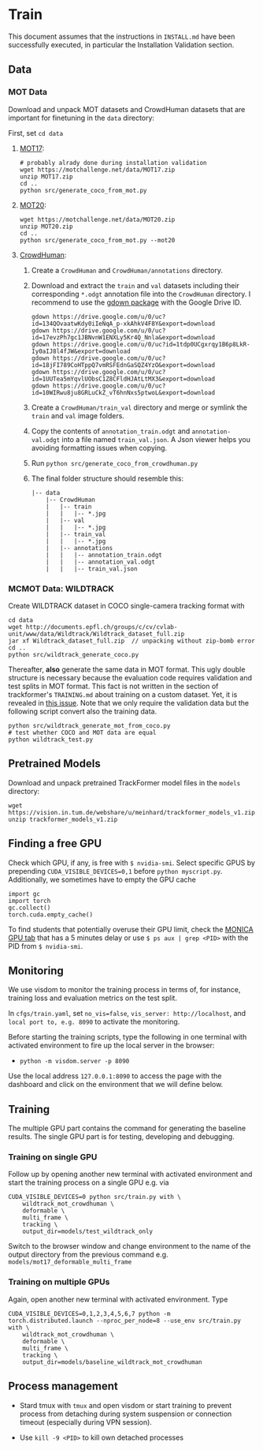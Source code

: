 # Train

This document assumes that the instructions in `INSTALL.md` have been successfully executed, in particular the Installation Validation section.

## Data

### MOT Data

Download and unpack MOT datasets and CrowdHuman datasets that are important for finetuning in the `data` directory:

First, set `cd data`

1. [MOT17](https://motchallenge.net/data/MOT17/):

    ```
    # probably alrady done during installation validation
    wget https://motchallenge.net/data/MOT17.zip
    unzip MOT17.zip
    cd ..
    python src/generate_coco_from_mot.py
    ```

2. [MOT20](https://motchallenge.net/data/MOT20/):

    ```
    wget https://motchallenge.net/data/MOT20.zip
    unzip MOT20.zip
    cd ..
    python src/generate_coco_from_mot.py --mot20
    ```

3. [CrowdHuman](https://www.crowdhuman.org/download.html):

    1. Create a `CrowdHuman` and `CrowdHuman/annotations` directory.
    2. Download and extract the `train` and `val` datasets including their corresponding `*.odgt` annotation file into the `CrowdHuman` directory.
       I recommend to use the [gdown package](https://stackoverflow.com/questions/25010369/wget-curl-large-file-from-google-drive) with the Google Drive ID.

       ```
       gdown https://drive.google.com/u/0/uc?id=134QOvaatwKdy0iIeNqA_p-xkAhkV4F8Y&export=download
       gdown https://drive.google.com/u/0/uc?id=17evzPh7gc1JBNvnW1ENXLy5Kr4Q_Nnla&export=download
       gdown https://drive.google.com/u/0/uc?id=1tdp0UCgxrqy1B6p8LkR-Iy0aIJ8l4fJW&export=download
       gdown https://drive.google.com/u/0/uc?id=18jFI789CoHTppQ7vmRSFEdnGaSQZ4YzO&export=download
       gdown https://drive.google.com/u/0/uc?id=1UUTea5mYqvlUObsC1Z8CFldHJAtLtMX3&export=download
       gdown https://drive.google.com/u/0/uc?id=10WIRwu8ju8GRLuCkZ_vT6hnNxs5ptwoL&export=download
       ```
       
    4. Create a `CrowdHuman/train_val` directory and merge or symlink the `train` and `val` image folders.
    5. Copy the contents of `annotation_train.odgt` and `annotation-val.odgt` into a file named `train_val.json`. A Json viewer helps you avoiding formatting issues when copying.
    4. Run `python src/generate_coco_from_crowdhuman.py`
    5. The final folder structure should resemble this:
        ~~~
        |-- data
            |-- CrowdHuman
            |   |-- train
            |   |   |-- *.jpg
            |   |-- val
            |   |   |-- *.jpg
            |   |-- train_val
            |   |   |-- *.jpg
            |   |-- annotations
            |   |   |-- annotation_train.odgt
            |   |   |-- annotation_val.odgt
            |   |   |-- train_val.json
        ~~~

### MCMOT Data: WILDTRACK

Create WILDTRACK dataset in COCO single-camera tracking format with

    cd data  
    wget http://documents.epfl.ch/groups/c/cv/cvlab-unit/www/data/Wildtrack/Wildtrack_dataset_full.zip  
    jar xf Wildtrack_dataset_full.zip  // unpacking without zip-bomb error
    cd ..  
    python src/wildtrack_generate_coco.py

Thereafter, **also** generate the same data in MOT format. This ugly double structure is necessary because
the evaluation code requires validation and test splits in MOT format. This fact is not written in the section of trackformer's `TRAINING.md` about training on a custom dataset. Yet, it is revealed in [this issue](https://github.com/timmeinhardt/trackformer/issues/73). Note that we only require the validation data but the following script convert also the training data.

    python src/wildtrack_generate_mot_from_coco.py
    # test whether COCO and MOT data are equal
    python wildtrack_test.py

## Pretrained Models

Download and unpack pretrained TrackFormer model files in the `models` directory:

    wget https://vision.in.tum.de/webshare/u/meinhard/trackformer_models_v1.zip
    unzip trackformer_models_v1.zip

## Finding a free GPU

Check which GPU, if any, is free with `$ nvidia-smi`. Select specific GPUS by prepending `CUDA_VISIBLE_DEVICES=0,1` before `python myscript.py`. Additionally, we sometimes have to empty the GPU cache 

    import gc  
    import torch  
    gc.collect()  
    torch.cuda.empty_cache()

To find students that potentially overuse their GPU limit, check the [MONICA GPU tab](http://monica.informatik.uni-mannheim.de/gpu/dws-student-01) that has a 5 minutes delay or use `$ ps aux | grep <PID>` with the PID from `$ nvidia-smi`.


## Monitoring

We use visdom to monitor the training process in terms of, for instance, training loss and evaluation metrics on the test split.

In `cfgs/train.yaml`, set `no_vis=false`, `vis_server: http://localhost`, and ` local port to, e.g. 8090` to activate the monitoring.

Before starting the training scripts, type the following in one terminal with activated environment to fire up the local server in the browser:

- `python -m visdom.server -p 8090`

Use the local address `127.0.0.1:8090` to access the page with the dashboard and click on the environment that we will define below.

## Training

The multiple GPU part contains the command for generating the baseline results. The single GPU part is for testing, developing and debugging.

### Training on single GPU

Follow up by opening another new terminal with activated environment and start the training process on a single GPU e.g. via

    CUDA_VISIBLE_DEVICES=0 python src/train.py with \
        wildtrack_mot_crowdhuman \
        deformable \
        multi_frame \
        tracking \
        output_dir=models/test_wildtrack_only

Switch to the browser window and change environment to the name of the output directory from the previous command e.g. `models/mot17_deformable_multi_frame`

### Training on multiple GPUs

Again, open another new terminal with activated environment. Type

    CUDA_VISIBLE_DEVICES=0,1,2,3,4,5,6,7 python -m torch.distributed.launch --nproc_per_node=8 --use_env src/train.py with \
        wildtrack_mot_crowdhuman \
        deformable \
        multi_frame \
        tracking \
        output_dir=models/baseline_wildtrack_mot_crowdhuman


## Process management

- Stard tmux with `tmux` and open visdom or start training to prevent process from detaching during system suspension or connection timeout (especially during VPN session).

- Use `kill -9 <PID>` to kill own detached processes 


